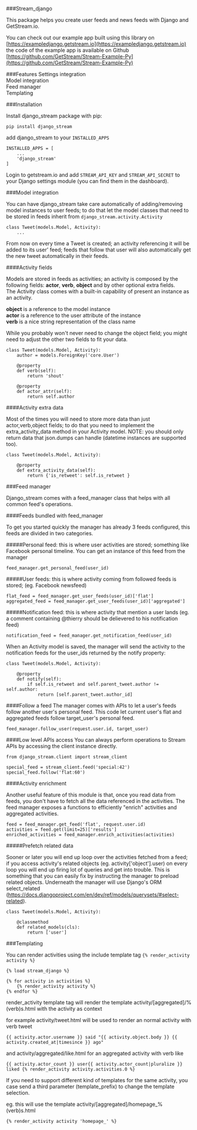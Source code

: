 
###Stream_django

This package helps you create user feeds and news feeds with Django and GetStream.io.

You can check out our example app built using this library on [https://exampledjango.getstream.io](https://exampledjango.getstream.io) the code of the example app is available on Github [https://github.com/GetStream/Stream-Example-Py](https://github.com/GetStream/Stream-Example-Py)

###Features
Settings integration    
Model integration  
Feed manager  
Templating    

###Installation

Install django_stream package with pip:

```pip install django_stream```

add django_stream to your ```INSTALLED_APPS```

```
INSTALLED_APPS = [
    ...
    'django_stream'
]
```

Login to getstream.io and add
```STREAM_API_KEY``` and ```STREAM_API_SECRET``` to your Django settings module (you can find them in the dashboard).

###Model integration

You can have django_stream take care automatically of adding/removing model instances to user feeds; to do that let the model classes that need to be stored in feeds inherit from ```django_stream.activity.Activity```

```
class Tweet(models.Model, Activity):
    ...
```

From now on every time a Tweet is created; an activity referencing it will be added to its user' feed; feeds that follow that user will also automatically get the new tweet automatically in their feeds.

####Activity fields

Models are stored in feeds as activities; an activity is composed by the following fields: **actor**, **verb**, **object** and by other optional extra fields.  
The Activity class comes with a built-in capability of present an instance as an activity.

**object** is a reference to the model instance  
**actor** is a reference to the user attribute of the instance  
**verb** is a nice string representation of the class name

While you probably won't never need to change the object field; you might need to adjust the other two fields to fit your data.

```
class Tweet(models.Model, Activity):
    author = models.ForeignKey('core.User')

    @property
    def verb(self):
        return 'shout'

    @property
    def actor_attr(self):
        return self.author

```

####Activity extra data

Most of the times you will need to store more data than just actor,verb,object fields; to do that you need to implement the extra_activity_data method in your Activity model.
NOTE: you should only return data that json.dumps can handle (datetime instances are supported too).

```
class Tweet(models.Model, Activity):

    @property
    def extra_activity_data(self):
        return {'is_retweet': self.is_retweet }

```


###Feed manager

Django_stream comes with a feed_manager class that helps with all common feed's operations.  

####Feeds bundled with feed_manager

To get you started quickly the manager has already 3 feeds configured, this feeds are divided in two categories.

#####Personal feed:
this is where user activities are stored; something like Facebook personal timeline. You can get an instance of this feed from the manager  
```
feed_manager.get_personal_feed(user_id)
```  
#####User feeds:
this is where activity coming from followed feeds is stored; (eg. Facebook newsfeed)
```
flat_feed = feed_manager.get_user_feeds(user_id)['flat'] 
aggregated_feed = feed_manager.get_user_feeds(user_id)['aggregated'] 

```
#####Notification feed:
this is where activity that mention a user lands (eg. a comment containing @thierry should be delievered to his notification feed)
```
notification_feed = feed_manager.get_notification_feed(user_id)

```

When an Activity model is saved, the manager will send the activity to the notification feeds for the user_ids returned by the notify property:

```
class Tweet(models.Model, Activity):

    @property
    def notify(self):
        if self.is_retweet and self.parent_tweet.author != self.author:
            return [self.parent_tweet.author_id]

```



####Follow a feed
The manager comes with APIs to let a user's feeds follow another user's personal feed. This code let current user's flat and aggregated feeds follow target_user's personal feed.

```
feed_manager.follow_user(request.user.id, target_user)

```

####Low level APIs access
You can always perform operations to Stream APIs by accessing the client instance directly.

```
from django_stream.client import stream_client

special_feed = stream_client.feed('special:42')
special_feed.follow('flat:60')

```

####Activity enrichment

Another useful feature of this module is that, once you read data from feeds, you don't have to fetch all the data referenced in the activities. The feed manager exposes a functions to efficiently "enrich" activities and aggregated activities.

```
feed = feed_manager.get_feed('flat', request.user.id)
activities = feed.get(limit=25)['results']
enriched_activities = feed_manager.enrich_activities(activities)
``` 

#####Prefetch related data

Sooner or later you will end up loop over the activities fetched from a feed; if you access activity's related objects (eg. activity['object'].user) on every loop you will end up firing lot of queries and get into trouble. This is something that you can easily fix by instructing the manager to preload related objects. Underneath the manager will use Django's ORM select_related (https://docs.djangoproject.com/en/dev/ref/models/querysets/#select-related).


```
class Tweet(models.Model, Activity):

    @classmethod
    def related_models(cls):
        return ['user']

```

###Templating

You can render activities using the include template tag ``` {% render_activity activity %} ```

```
{% load stream_django %}

{% for activity in activities %}
    {% render_activity activity %}
{% endfor %}

```

render_activity template tag will render the template activity/[aggregated]/%(verb)s.html with the activity as context

for example activity/tweet.html will be used to render an normal activity with verb tweet

```
{{ activity.actor.username }} said "{{ activity.object.body }} {{ activity.created_at|timesince }} ago"
```

and activity/aggregated/like.html for an aggregated activity with verb like

```
{{ activity.actor_count }} user{{ activity.actor_count|pluralize }} liked {% render_activity activity.activities.0 %}
```

If you need to support different kind of templates for the same activity, you case send a third parameter (template_prefix) to change the template selection.  

eg. this will use the template activity/[aggregated]/homepage_%(verb)s.html
```
{% render_activity activity 'homepage_' %}
```
